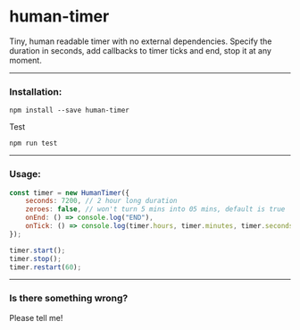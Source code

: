 # human-timer

Tiny, human readable timer with no external dependencies. Specify the duration in seconds, add callbacks to timer ticks and end, stop it at any moment.

* * *

### Installation:

`npm install --save human-timer`  

Test

`npm run test`  

* * *

### Usage:

```javascript
const timer = new HumanTimer({
    seconds: 7200, // 2 hour long duration
    zeroes: false, // won't turn 5 mins into 05 mins, default is true
    onEnd: () => console.log("END"),
    onTick: () => console.log(timer.hours, timer.minutes, timer.seconds)
});

timer.start();
timer.stop();
timer.restart(60);
```

* * *

### Is there something wrong?

Please tell me!
